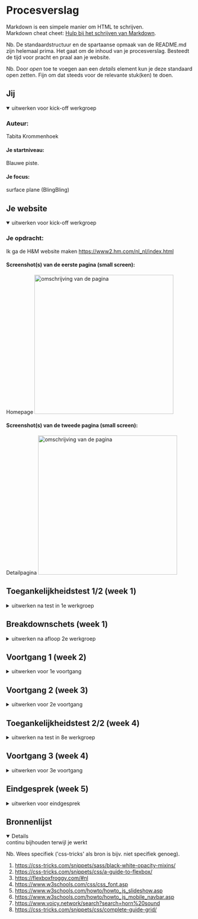 # Procesverslag
Markdown is een simpele manier om HTML te schrijven.  
Markdown cheat cheet: [Hulp bij het schrijven van Markdown](https://github.com/adam-p/markdown-here/wiki/Markdown-Cheatsheet).

Nb. De standaardstructuur en de spartaanse opmaak van de README.md zijn helemaal prima. Het gaat om de inhoud van je procesverslag. Besteedt de tijd voor pracht en praal aan je website.

Nb. Door *open* toe te voegen aan een *details* element kun je deze standaard open zetten. Fijn om dat steeds voor de relevante stuk(ken) te doen.





## Jij

<details open>
  <summary>uitwerken voor kick-off werkgroep</summary>

  ### Auteur:
  Tabita Krommenhoek

  #### Je startniveau:
  Blauwe piste.

  #### Je focus:
  surface plane (BlingBling)
 
</details>





## Je website

<details open>
  <summary>uitwerken voor kick-off werkgroep</summary>

  ### Je opdracht:
  Ik ga de H&M website maken https://www2.hm.com/nl_nl/index.html 

  #### Screenshot(s) van de eerste pagina (small screen): 
  Homepage 
  <img src="readme-images/homepage.png" width="375px" alt="omschrijving van de pagina">
 

  #### Screenshot(s) van de tweede pagina (small screen):
  Detailpagina 
  <img src="readme-images/product.png" width="375px" alt="omschrijving van de pagina">
 
</details>



## Toegankelijkheidstest 1/2 (week 1)

<details>
  <summary>uitwerken na test in 1e werkgroep</summary>

  ### Bevindingen
  Lijst met je bevindingen die in de test naar voren kwamen:

  #### Screenreader
  Bij de screenreader merkte ik dat:
  1. de reader niet alle labels voorleest die belangrijk zijn.
  2. hij bijvoorbeeld de prijs vertelt maar niet omschrijft waar hij de prijs van vertelt
  3. zegt vaak "link" voordat hij het woord voorleest.
  4. de pijltjes links en rechts leest hij woorden letter voor letter uit.

  Hier een omschrijving van hoe het opgelost kan worden (met indien nodig afbeeldingen)


  #### Muis en Toetsenbord 
  bij de shift knop methode:
  1. slaat hij soms buttons over 
  2. de enter knop werkte goed
  3. de shift knop gaat op alle labels die niet belangrijk zijn voor als je kleding bestelt.

  Hier een omschrijving van hoe het opgelost kan worden (met indien nodig afbeeldingen)


  #### Motoriek (shocks, elastiekjes)
  Bij de parkinson band merkte ik dat:
  1. ik niet klikte op de dingen die ik wilde selecteren
  2. dat de buttons over het algemeen groter moeten
  3. dat het voor radio buttens handig is dat de labels klikbaar zijn, anders is de taak echt onmogelijk om uit te voeren 
  4. je meer spacing moet gebruiken om fouten te  voorkomen

  Bij de elastiekjes merkte ik dat:
  1. het moeilijk was om je telefoon vast te houden
  2. dat je vaak dingen aanklikte die je niet wilde selecteren
  3. het moeilijker is om kleine buttons aan te klikken
  4. er grotere knoppen moeten komen
  5. en de dingen verder uit elkaar moeten

  <img src="readme-images/elastiek.jpg" width="375px" alt="elastiek foto test">
  <img src="readme-images/ballon.jpg" width="375px" alt="ballon foto test">
  <img src="readme-images/parkinson.jpg" width="375px" alt="ballon foto test">



  #### Visueel (brillen, contrast, kleurenblind, dark/light). 
 Bij visueel merke ik dat:
 1. kleine tekst gewoon niet te lezen is als je slechtziend bent
 2. lange teksten uitputtend zijn om te lezen
 3. dat je grotere plaatjes nodig hebt
 4. dat er een duidelijk contrast moet zijn tussen de kleuren omdat het anders niet opvalt.
  Hier een omschrijving van hoe het opgelost kan worden (met indien nodig afbeeldingen)

</details>



## Breakdownschets (week 1)

<details>
  <summary>uitwerken na afloop 2e werkgroep</summary>

  ### de hele pagina: 
  <img src="readme-images/breakdownschets-homepage.png" width="375px" alt="breakdown van de hele pagina">

  ### dynamisch deel (bijv menu): 
  <img src="readme-images/breakdown-menu.png" width="375px" alt="breakdown van een dynamisch deel">

  

</details>





## Voortgang 1 (week 2)

<details>
  <summary>uitwerken voor 1e voortgang</summary>

  ### Stand van zaken
  Ik begon met het menu, dat ging nog redelijk goed. het was voornamelijk een beetje trial en error nog met flexbox omdat ik er weer even in moest komen. het hamburger menu heb ik besloten om even te laten gaan en dan kom ik daarop terug tegen het einde aan. ik wilde voor nu zo veel mogelijk content van de pagina af hebben.

  ik ben met het eerste blok begonnen van de pagina. in de eerste instantie had ik voor het beige blokje een image gebruikt en probeerde ik het met position absolute en relative een beetje bij elkaar te krijgen.

  dit was hoe het eruit zag met de bijbehorende code. dit ging dus niet helemaal zoals ik wilde maar vervolgens heb ik het hier dus mee gedaan om het goed te krijgen. ik wist niet of dit de juiste manier was dus dit was een onderdeel waar ik nog vragen voor had bij de voortgangsgesprekken.

   <img src="readme-images/disney-stuk.jpg" width="375px" alt="stukje van voorgang op het disney blok">
    <img src="readme-images/code.jpg" width="375px" alt="stuk code die bij het disney blok hoort">

Nadat ik het beige blokje heb opgelost ben ik verder gegaan met het stuk eronder voor het grijstinten gedeelte. ik heb eigenlijk hier weer position absolute en relative gebruikt. dus nogmaals wist ik niet of dit de juiste methode was.

na het de eerste 2 sections van de main ben ik begonnen aan de slider. dit was nog best een uitdaging omdat ik nog neit eerder met een slide heb gewerkt. ik ben als eerst begonnen met mijn html erin te zetten en een klein beetje css gebruikt om de images te schalen zodat ik een beetje overzicht had. 

 <img src="readme-images/slider-1.jpg" width="375px" alt="stukje van voorgang op het slider">

 vervolgens besloot ik om de elementen met flexbox eerst naast elkaar te krijgen voordat ik de slider ging maken. hier kwam ik nogal tegen wat kleine probleempjes aan wat best frustrerend was. hier heb ik nog wat foto's van wat dingen die ik heb geprobeerd met de code.

 <img src="readme-images/slider-2.jpg" width="375px" alt="stukje van voorgang op de slider">
  <img src="readme-images/slider-2-code.jpg" width="375px" alt="stukje code van voorgang op de slider">

Na heel veel trial en error proberen en te spelen met code ben ik hier gekomen.
 <img src="readme-images/slider-3.jpg" width="375px" alt="stukje van voorgang op de slider">
  <img src="readme-images/slider-3-code.jpg" width="375px" alt="stukje code van voorgang op de slider">

zoald je op de afbeelding hierboven ziet gaat het nog steeds niet helemaal goed na wat spelen heb ik het goed gekregen alleen kwam ik er wel achter dat ik de content in een div moest zetten en moest omdraaien omdat ik gebruik moest maken van column-reverse. toen stond alles goed en heb ik met overflow-x:auto de code slider goed gekregen.



  ### Agenda voor meeting
  samen met je groepje opstellen
   ik ken de mensen niet met wie ik de bespreking heb dus ik heb voor mezelf opgeschreven wat ik wilde vragen.

Tabita      
  | ---            
  | Ik wil vragen of mijn disneyblok goed is en mijn eerste blok van grijstinten. 
  | ik wil eten of mijn slider goed staat
  | ik wil vragen hoe ik het MAGAZINE gedeelte met die achtergrond zo kan krijgen. 
  | ik wil ook nog vragen hoe ik een font kan gebruiken in mijn bestand want dar ging niet helemaal goed
  | ik wil ook weten hoe ik mijn menu balk vast krijg want met position sticky lukt het niet

  ### Verslag van meeting
  hier na afloop snel de uitkomsten van de meeting vastleggen

  - De student assistent heeft mij uitgelegd dat ik voor het disneyblok geen image hoef te gebruiken maar de content in een div kan zetten en dan de div een background color kan geven. dan hoef ik ook niet de content met z-index naar voren te krijgen etc.

  - Mijn slider is goedgekeurd door de student assistent. ik heb uitgelegd wat ik heb gedaan en de feedback daarop was positief.

  - voor het MAGAZINE gedeelte kreeg ik dezelfde feedback als op mijn eerste punt alleen dit keer kon ik dus de background image beter op de article zetten zodat het met de styling ook goed gaat.

  - voor het importeren van een font heeft de student assistent mij verwezen naar w3c.schools, ik legde uit dat ik dat al een keer geprobeerd had en het niet werkte. vervolgens zei de student assistent dat ik het font ook in mijn assets moet zetten en dat was mijn fout waardoor het font niet werkte.

  - de student assistent gaf aan dat als ik het een background kleur geef en vervolgens position fixed dat het moet werken en dat is ook gelukt toen.


</details>





## Voortgang 2 (week 3)

<details>
  <summary>uitwerken voor 2e voortgang</summary>

  ### Stand van zaken
  ik heb deze week mijn "H&M home" colum gemaakt dat ging mij deze week erg makkelijk af omdat die bijna hetzelfde in elkaar zit als de "grijstinten" blok. 

  vervolgens ben ik verder gegaan met het stylen van mijn magazine blokken. dit deed ik met position absolute en relative. ik had al een voorgevoel dat dit niet helemaal de juiste manier zou zijn maar ik besloot het voor nu zo te doen omdat ik even vast liep en niet meer wist hoe ik dit moest oplossen. het kwam ook omdat ik al een aantal uren bezig was met code dus ik was ook al moe toen ik hier aan begon.

 <img src="readme-images/magazine-1.png" width="375px" alt="stukje van voorgang op de magazine sections">
  <img src="readme-images/magazine-code.png" width="375px" alt="stukje code van voortgang op magazine sections">

  verder heb ik deze ook nog mijn hamburger menu gemaakt. ik begon met de html code. en het hamburger icoontje heb ik gemaakt in adobe XD.
 <img src="readme-images/hamburger-menu.png" width="375px" alt="html code van hamburger menu">

 verder ben ik niet gekomen deze week omdat ik ook een tentamen had waar ik voor moest leren.

  ### Agenda voor meeting
  samen met je groepje opstellen
  ik ken de mensen niet met wie ik de bespreking heb dus ik heb voor mezelf opgeschreven wat ik wilde vragen.

  | Tabita      
  | ---            
  | mijn enige vraag voor deze week is hoe ik mijn magazine sections makkelijker kan oplossen in plaats van alles met left en right te positioneren.
          

  ### Verslag van meeting
  hier na afloop snel de uitkomsten van de meeting vastleggen

  - Vasilis gaf aan dat ik met flexbox dit heel makkelijk kan oplossen en ik had er niet bij nagedacht om dit eerder te gebruiken. echt dom... tijdens de voortgang heb ik mijn code meteen aangepast en had ik het binnen de tijd van de voorgang nog helemaal af gekregen.

 <img src="readme-images/magazine-2.png" width="375px" alt="foto's van resultaat">
  <img src="readme-images/magazine-2-code.png" width="375px" alt="stukje code van verbetering">

  - verder kreeg ik nog een goeie tip om dingen met margin-top een ruimte te geven dus daar ben ik vanaf dit punt ook meer gebruik van gaan maken.
 

</details>





## Toegankelijkheidstest 2/2 (week 4)

<details>
  <summary>uitwerken na test in 8e werkgroep</summary>

  ### Bevindingen
  Lijst met je bevindingen die in de test naar voren kwamen (geef ook aan wat er verbeterd is):

  #### Screenreader
  Screenreader & tabtest:
  de testen verliepen niet helemaal soepel omdat hij dus de volgorde verkeer oplas. mijn html was zo erin gezet dat je eerst de image kreeg te horen en dan pas de titel en de prijs bijvoorbeeld. maar voor screenreaders is dat niet toegankelijk. ze willen eerst de titel en prijs horen en dan pas de omschrijving van de afbeelding. dus ik moet mijn html zo gaan structureren dat dat wat toegankelijker wordt voor screenreaders. 

ik heb hier een voorbeeld van mn oude en nieuwe html. ik heb de volgorde alsnog goed gekregen met order in css, dat zal je ook terug zien in mijn code.

<img src="readme-images/niet-verbeterd" width="375px" alt="stukje code van verbetering">
<img src="readme-images/verbeterd" width="375px" alt="stukje code van verbetering">

  #### Motoriek (shocks, elastiekjes)
  Motoriek:
  Artikelen zijn groot genoeg om op te klikken met trillende arm. Alleen zijn de meeste artikelen nog geen links en nog niet tab-baar omdat ze geen link zijn. Voor eindoplevering moet ik nog van al die artikelen een <a> maken zodat je ze met tab kan focussen. ik heb geprobeerd de <a> overal toe te voegen zodat hij het wel opleest maar mijn hele html en css ging daar niet goed in mee nog dus student assistent heeft uitgelegd dat als ze niet naar een andere pagina verwijzen dat tab index ook mag dus dat heb ik toegevoegd aan mijn html.

  ik heb ook gedaan dat je op de plaatjes kan klikken want op de echte h&M website kan je alleen op de titels klikken en dat was dus een ding dat ik heb opgelost

  #### Visueel (brillen, contrast, kleurenblind, dark/light). 
 Brillen:
Stip in midden:
Homepagina: goed te doen, nergens last, misschien voor darkmode wel nog een goed idee om de tekst niet zo donker rood te maken omdat het een beetje weg valt. dus die juist nog wat lichter maken
2de pagina: ook prima te doen

Vlekken/wolkjes:
Homepagina: ondertekst van rode header niet helemaal leesbaar door grootte (te klein), zelfde geldt voor de ’read story’ teksten, dus voor dit onderdeel kan ik nog de tekst wat groter maken
2de pagina: product info nauwelijks te lezen, breadcrumbs (Hm.com/dames/etc.) niet te lezen, maar dat hoeft ook niet per se want het is niet echt belangrijk daarom is de tekst ook erg klein.


Halve zichtbaarheid:
Homepagina: nergens last van als je je hoofd een beetje draait.
2de pagina: zelfde geldt voor deze pagina

Gele bril:
Homepagina: nergens last van, overal goed genoeg contrast
2de pagina: zelfde geldt voor deze pagina
<img src="readme-images/toegankelijkheidstest.jpg" width="375px" alt="stukje code van verbetering">

ik heb ook de tekst een background-color gegeven zodat de tekst beter leesbaar is dus dat is ook een punt wat ik heb verbeterd
</details>





## Voortgang 3 (week 4)

<details>
  <summary>uitwerken voor 3e voortgang</summary>

  ### Stand van zaken
  ik begon een beetje stress te krijgen omdat ik dus dacht dat ik hierna nog een week had, maar dat had ik even fout berekend dus ik besefte dat ik opeens nog best veel moest doen, daarom heb ik deze week wat minder dingen vastegelegd qua voorgang omdat ik echt moest doorwerken. 
  
  na mijn tentamen heb ik mijn menu met javascript erin gekregen en ben ik hem gaan stylen. in de les. hierbij heb  ik nog wat hulp gekregen van de student assistentes dus die had ik aan het einde van de les af.

  daarna ben ik snel begonnen aan mijn 2e pagina in elkaar zetten met html en heb ik beide pagina's een class gegeven zodat ik kon beginnen met het stylen van de pagina.

ik had wat problemen met de kleine afbeeldingen omdat het in 1 section stond dus als ik deze images stylden dan ging de grote image erboven ook mee en ik kreeg ze dus niet zo goed naast elkaar

 <img src="readme-images/product.jpg" width="375px" alt="stukje code van verbetering">

 ik heb dit probleem uiteindelijk opgelost door deze 2 afbeeldingen in een lijstje te zetten zodat ik die apart kon aanspreken. verder ging het erg vlot met de styling van mijn 2e pagina.

 ik heb nog een onderste balk die vast moet staan op mijn pagina. in de eerste instantie dacht ik okey dit wordt moeilijk en toen ik goed ging kijken naar mijn code kwam ik erachter dat ik dezelfde styling kon gebruiken als mijn header want daar heb ik ook een balk natuurlijk.




  ### Agenda voor meeting
  samen met je groepje opstellen

  | Tabita      
  | ---            
  | ik wil vragen of mijn section met alle afbeeldingen bij elkaar wel op de juiste manier is gedaan omdat ik nogal maar wat geprobeerd heb en meestal is dat niet meteen de goeie manier  
  | Ik wil ook nog even advies krijgen over de 5 functies die ik in mijn code wil stoppen omdat ik daar nog niet aan begonnn ben behalve met light/dark mode
            


  ### Verslag van meeting
  hier na afloop snel de uitkomsten van de meeting vastleggen

  - mijn afbeeldingen was op een betere manier op te lossen dan die ik heb gebruikt. ik had display flex gebruikt maar display grid was beter in dit geval. de student assistent heeft mij de manier laten zien waarmee hij elke derde image de volledige breedte geeft en de 2 andere images dus in het grid naast elkaar plaatst.

  - verder kreeg ik nog wat tips voor mijn 5 functies. zo heb ik een video toegevoegd tijdens de bespreking en mijn light/dark mode verder gemaakt. Na de les ga ik nog de laatste dingen voor mijn site in orde maken.
 

</details>





## Eindgesprek (week 5)

<details>
  <summary>uitwerken voor eindgesprek</summary>

  ### Je uitkomst - karakteristiek screenshots:
  <img src="readme-images/dummy-plaatje.jpg" width="375px" alt="uitomst opdracht 1">


  ### Dit ging goed/Heb ik geleerd: 
  Het ging eigenlijk beter dan verwacht. ik had al wat ervaring van vorig jaar dus ik wist al hoe de opdrachten werkte en wat ik moest doen. het verschil is wel dat ik dit jaar echt veel beter begreep hoe de code werkt. ik weet nog dat ik vorigjaar nog niet eens 1 pagina van html af kreeg en nu heb ik een hele website gemaakt en vind ik het ook leuk om code te typen. ik ben zelf dus ook heel trots op het werd wat ik gemaakt heb. 

  dit jaar heb ik geleerd:
  1. hoe je flexbox goed gebruikt.
  2. hoe je een hamburger menu maakt
  3. hoe je een slider maakt
  4. hoe je functies zoals audio en videos kan toevoegen
  5. hoe je je website beter maakt voor mensen met een handicap.
  6. hoe je typeselectors zonder een class aanspreekt
  7. hoe je een html en css bestand opmaakt
  8. hoe je gebruik maakt van javascript
  9. dat niet alles vlot verloopt en code soms frustrerend kan zijn.

  


  ### Dit was lastig/Is niet gelukt:
  ik vond het begrijpen van mijn grid op mijn product pagina best lastig. ik had zelf namelijk een andere manier gebruikt, omdat mijn code voornamelijk trial en error is/was. ik weet dat er voor heel veel code in mijn wesite vast andere en betere manieren zijn maar ik ben geen professional in code schrijven. ik vond de audio toevoegen ook nog best een dingetje want javascript is soms nog lastig te begrijpen. verder gingen veel dingen wel goed. ik heb geprobeerd nog in mijn css te vertellen waar sudent assistenten mee hebben geholpen want het is natuurlijk duidelijk dat ik ook om hulp gevraagd heb omdat ik veel code met trial en error gedaan heb.

  
</details>





## Bronnenlijst

<details open>
  <summary>continu bijhouden terwijl je werkt</summary>

  Nb. Wees specifiek ('css-tricks' als bron is bijv. niet specifiek genoeg).

  1. https://css-tricks.com/snippets/sass/black-white-opacity-mixins/ 
  2. https://css-tricks.com/snippets/css/a-guide-to-flexbox/ 
  3. https://flexboxfroggy.com/#nl 
  4. https://www.w3schools.com/css/css_font.asp 
  5. https://www.w3schools.com/howto/howto_js_slideshow.asp 
  6. https://www.w3schools.com/howto/howto_js_mobile_navbar.asp 
  7. https://www.voicy.network/search?search=horn%20sound 
  8. https://css-tricks.com/snippets/css/complete-guide-grid/ 


</details>